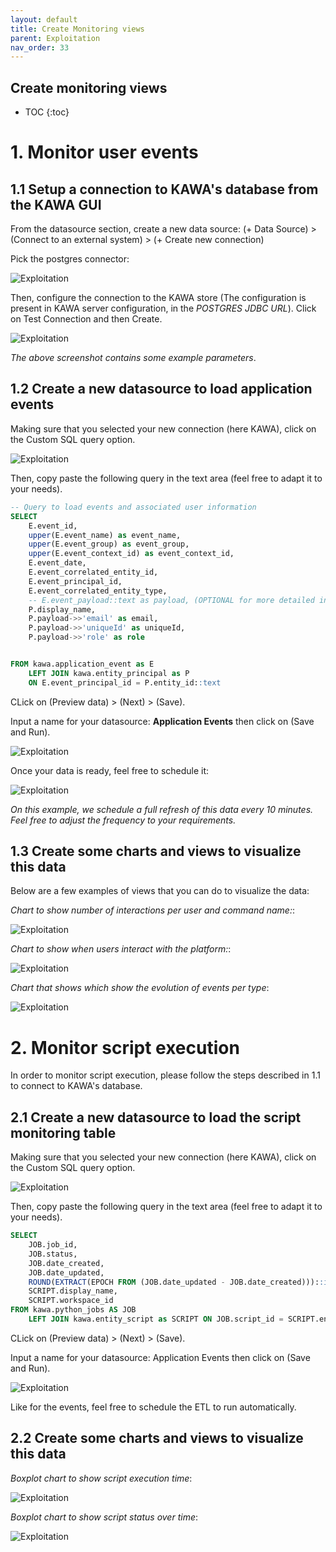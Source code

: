```yaml
---
layout: default
title: Create Monitoring views
parent: Exploitation
nav_order: 33
---
```


## Create monitoring views

* TOC
{:toc}



# 1. Monitor user events

## 1.1 Setup a connection to KAWA's database from the KAWA GUI

From the datasource section, create a new data source:
(+ Data Source) > (Connect to an external system) > (+ Create new connection)

Pick the postgres connector:

![Exploitation](./readme-assets/exploitation2.png)


Then, configure the connection to the KAWA store (The configuration is present in KAWA server configuration, in the _POSTGRES JDBC URL_). Click on Test Connection and then Create.

![Exploitation](./readme-assets/exploitation1.png)

_The above screenshot contains some example parameters_.


## 1.2 Create a new datasource to load application events


Making sure that you selected your new connection (here KAWA), click on the Custom SQL query option.

![Exploitation](./readme-assets/exploitation3.png)

Then, copy paste the following query in the text area (feel free to adapt it to your needs).

```sql
-- Query to load events and associated user information
SELECT
    E.event_id,
    upper(E.event_name) as event_name,
    upper(E.event_group) as event_group,
    upper(E.event_context_id) as event_context_id,
    E.event_date,
    E.event_correlated_entity_id,
    E.event_principal_id,
    E.event_correlated_entity_type,
    -- E.event_payload::text as payload, (OPTIONAL for more detailed information)
    P.display_name,
    P.payload->>'email' as email,
    P.payload->>'uniqueId' as uniqueId,
    P.payload->>'role' as role


FROM kawa.application_event as E
    LEFT JOIN kawa.entity_principal as P 
    ON E.event_principal_id = P.entity_id::text

```

CLick on (Preview data) > (Next) > (Save).

Input a name for your datasource: __Application Events__ then click on (Save and Run).

![Exploitation](./readme-assets/exploitation4.png)

Once your data is ready, feel free to schedule it:

![Exploitation](./readme-assets/exploitation5.png)

_On this example, we schedule a full refresh of this data every 10 minutes. Feel free to adjust the frequency to your requirements._


## 1.3 Create some charts and views to visualize this data

Below are a few examples of views that you can do to visualize the data:


_Chart to show number of interactions per user and command name:_:

![Exploitation](./readme-assets/exploitation6.png)

_Chart to show when users interact with the platform:_:

![Exploitation](./readme-assets/exploitation7.png)


_Chart that shows which show the evolution of events per type_:

![Exploitation](./readme-assets/exploitation8.png)



# 2. Monitor script execution

In order to monitor script execution, please follow the steps described in 1.1 to connect to KAWA's database.

## 2.1 Create a new datasource to load the script monitoring table


Making sure that you selected your new connection (here KAWA), click on the Custom SQL query option.

![Exploitation](./readme-assets/exploitation3.png)

Then, copy paste the following query in the text area (feel free to adapt it to your needs).


```sql
SELECT
    JOB.job_id,
    JOB.status,
    JOB.date_created,
    JOB.date_updated,
    ROUND(EXTRACT(EPOCH FROM (JOB.date_updated - JOB.date_created)))::int AS duration_seconds,
    SCRIPT.display_name,
    SCRIPT.workspace_id
FROM kawa.python_jobs AS JOB
    LEFT JOIN kawa.entity_script as SCRIPT ON JOB.script_id = SCRIPT.entity_id
```

CLick on (Preview data) > (Next) > (Save).

Input a name for your datasource: Application Events then click on (Save and Run).

![Exploitation](./readme-assets/exploitation0.png)


Like for the events, feel free to schedule the ETL to run automatically.


## 2.2 Create some charts and views to visualize this data


_Boxplot chart to show script execution time_:

![Exploitation](./readme-assets/exploitation9.png)


_Boxplot chart to show script status over time_:

![Exploitation](./readme-assets/exploitation10.png)